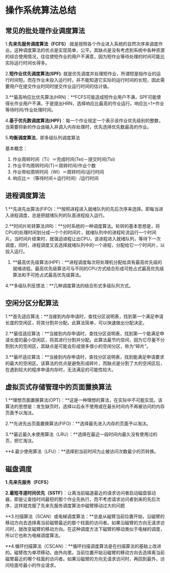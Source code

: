 # 操作系统算法总结

## 常见的批处理作业调度算法

1.**先来先服务调度算法（FCFS）**:就是按照各个作业进入系统的自然次序来调度作业。这种调度算法的优点是实现简单，公平。其缺点是没有考虑到系统中各种资源的综合使用情况，往往使短作业的用户不满意，因为短作业等待处理的时间可能比实际运行时间长得多。

2.**短作业优先调度算法(SPF)**: 就是优先调度并处理短作业，所谓短是指作业的运行时间短。而在作业未投入运行时，并不能知道它实际的运行时间的长短，因此需要用户在提交作业时同时提交作业运行时间的估计值。

3.**最高响应比优先算法(HRN)：**FCFS可能造成短作业用户不满，SPF可能使得长作业用户不满，于是提出HRN，选择响应比最高的作业运行。响应比=1+作业等待时间/作业处理时间。

4.**基于优先数调度算法(HPF)**：每一个作业规定一个表示该作业优先级别的整数，当需要将新的作业由输入井调入内存处理时，优先选择优先数最高的作业。

5.**均衡调度算法**，即多级队列调度算法

基本概念：

1. 作业周转时间（Ti）＝完成时间(Tei)－提交时间(Tsi)
2.  作业平均周转时间(T)＝周转时间/作业个数
3.  作业带权周转时间（Wi）＝周转时间/运行时间
4.  响应比＝（等待时间＋运行时间）/运行时间

## 进程调度算法

1.**先进先出算法(FIFO)：**按照进程进入就绪队列的先后次序来选择。即每当进入进程调度，总是把就绪队列的队首进程投入运行。

2.**时间片轮转算法(RR)：**分时系统的一种调度算法。轮转的基本思想是，将CPU的处理时间划分成一个个的时间片，就绪队列中的进程轮流运行一个时间片。当时间片结束时，就强迫进程让出CPU，该进程进入就绪队列，等待下一次调度，同时，进程调度又去选择就绪队列中的一个进程，分配给它一个时间片，以投入运行。

1. **最高优先级算法(HPF)：**进程调度每次将处理机分配给具有最高优先级的就绪进程。最高优先级算法可与不同的CPU方式结合形成可抢占式最高优先级算法和不可抢占式最高优先级算法。 

4.**多级队列反馈法：**几种调度算法的结合形式多级队列方式。

## 空闲分区分配算法

1.**首先适应算法：**当接到内存申请时，查找分区说明表，找到第一个满足申请长度的空闲区，将其分割并分配。此算法简单，可以快速做出分配决定。

2.**最佳适应算法：**当接到内存申请时，查找分区说明表，找到第一个能满足申请长度的最小空闲区，将其进行分割并分配。此算法最节约空间，因为它尽量不分割到大的空闲区，其缺点是可能会形成很多很小的空闲分区，称为“碎片”。

3.**最坏适应算法：**当接到内存申请时，查找分区说明表，找到能满足申请要求的最大的空闲区。该算法的优点是避免形成碎片，而缺点是分割了大的空闲区后，在遇到较大的程序申请内存时，无法满足的可能性较大。

## 虚拟页式存储管理中的页面置换算法

1.**理想页面置换算法(OPT)：**这是一种理想的算法，在实际中不可能实现。该算法的思想是：发生缺页时，选择以后永不使用或在最长时间内不再被访问的内存页面予以淘汰。

2.**先进先出页面置换算法(FIFO)：**选择最先进入内存的页面予以淘汰。

3.**最近最久未使用算法（LRU）：**选择在最近一段时间内最久没有使用过的页，把它淘汰。

**4.最少使用算法（LFU）：**选择到当前时间为止被访问次数最少的页转换。

## 磁盘调度

**1.先来先服务（FCFS）**

**2.最短寻道时间优先（SSTF）**：让离当前磁道最近的请求访问者启动磁盘驱动器，即是让查找时间最短的那个作业先执行，而不考虑请求访问者到来的先后次序，这样就克服了先来先服务调度算法中磁臂移动过大的问题

**3.扫描算法（SCAN）或电梯调度算法：**总是从磁臂当前位置开始，沿磁臂的移动方向去选择离当前磁臂最近的那个柱面的访问者。如果沿磁臂的方向无请求访问时，就改变磁臂的移动方向。在这种调度方法下磁臂的移动类似于电梯的调度，所以它也称为电梯调度算法。

**4.循环扫描算法（CSCAN）：**循环扫描调度算法是在扫描算法的基础上改进的。磁臂改为单项移动，由外向里。当前位置开始沿磁臂的移动方向去选择离当前磁臂最近的哪个柱面的访问者。如果沿磁臂的方向无请求访问时，再回到最外，访问柱面号最小的作业请求。